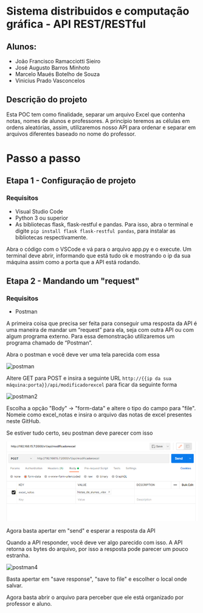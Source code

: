# Sistema distribuidos e computação gráfica - API REST/RESTful
## Alunos:
* João Francisco Ramacciotti Sieiro
* José Augusto Barros Minhoto
* Marcelo Maués Botelho de Souza
* Vinicius Prado Vasconcelos

## Descrição do projeto
Esta POC tem como finalidade, separar um arquivo Excel que contenha notas, nomes de alunos e professores. A princípio teremos as células em ordens aleatórias, assim, utilizaremos nosso API para ordenar e separar em arquivos diferentes baseado no nome do professor. 


# Passo a passo

## Etapa 1 - Configuração de projeto

### Requisitos
*	Visual Studio Code
*	Python 3 ou superior
*	As bibliotecas flask, flask-restful e pandas. Para isso, abra o terminal e digite ```pip install flask flask-restful pandas```, para instalar as bibliotecas respectivamente.

Abra o código com o VSCode e vá para o arquivo app.py e o execute. Um terminal deve abrir, informando que está tudo ok e mostrando o ip da sua máquina assim como a porta que a API está rodando.

## Etapa 2 - Mandando um "request"

### Requisitos
*	Postman

A primeira coisa que precisa ser feita para conseguir uma resposta da API é uma maneira de mandar um “request” para ela, seja com outra API ou com algum programa externo. Para essa demonstração utilizaremos um programa chamado de “Postman”.

Abra o postman e você deve ver uma tela parecida com essa

![postman](https://github.com/MMaues/api_excel/blob/main/img/postman1.png?raw=true)

Altere GET para POST e insira a seguinte URL ```http://{{ip da sua máquina:porta}}/api/modificadorexcel``` para ficar da seguinte forma

![postman2](https://github.com/MMaues/api_excel/blob/main/img/postman2.png?raw=true)

Escolha a opção "Body" -> "form-data" e altere o tipo do campo para "file". Nomeie como excel_notas e insira o arquivo das notas de excel presentes neste GitHub.

Se estiver tudo certo, seu postman deve parecer com isso

![postman3](https://github.com/MMaues/api_excel/blob/main/img/postman3.png?raw=true)

Agora basta apertar em "send" e esperar a resposta da API

Quando a API responder, você deve ver algo parecido com isso. A API retorna os bytes do arquivo, por isso a resposta pode parecer um pouco estranha.

![postman4](https://github.com/MMaues/api_excel/blob/main/img/postman4.png?raw=true)

Basta apertar em "save response", "save to file" e escolher o local onde salvar. 

Agora basta abrir o arquivo para perceber que ele está organizado por professor e aluno.


